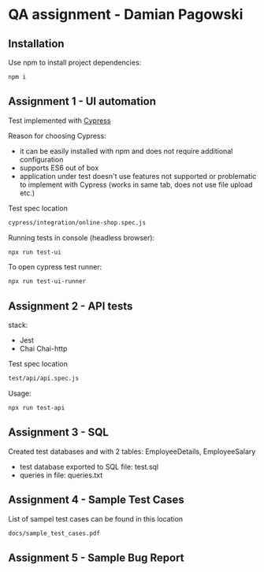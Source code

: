 # QA assignment - Damian Pagowski


## Installation

Use npm to install project dependencies:
```bash
npm i
```

## Assignment 1 - UI automation

Test implemented with [Cypress](https://www.cypress.io)

Reason for choosing Cypress:
- it can be easily installed with npm and does not require additional configuration
- supports ES6 out of box
- application under test doesn't use features not supported or problematic to implement with  Cypress (works in same tab, does not use file upload etc.)

Test spec location
```bash
cypress/integration/online-shop.spec.js
```
Running tests in console (headless browser):

```bash
npx run test-ui
```
To open cypress test runner:
```bash
npx run test-ui-runner
```


## Assignment 2 - API tests

stack: 
- Jest
- Chai
Chai-http

Test spec location
```bash
test/api/api.spec.js
```
Usage:

```bash
npx run test-api
```

## Assignment 3 - SQL

Created test databases and with 2 tables: EmployeeDetails, EmployeeSalary

- test database exported to SQL file: test.sql
- queries in file: queries.txt

## Assignment 4 - Sample Test Cases

List of sampel test cases can be found in this location

```bash
docs/sample_test_cases.pdf
```


## Assignment 5 - Sample Bug Report
